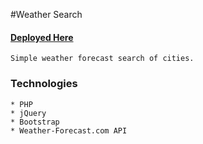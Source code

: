 #Weather Search
#### [Deployed Here](https://weather-scraper.herokuapp.com/ "Weather Search")

```no-highlight
Simple weather forecast search of cities.
```

### Technologies
```
* PHP
* jQuery
* Bootstrap
* Weather-Forecast.com API

```
